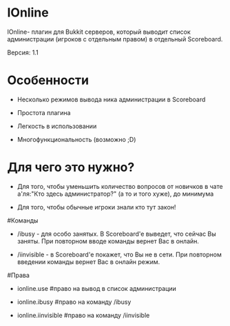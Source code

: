 # IOnline
IOnline- плагин для Bukkit серверов, который выводит список администрации (игроков с отдельным правом) в отдельный Scoreboard.

Версия: 1.1

# Особенности
* Несколько режимов вывода ника администрации в Scoreboard 

* Простота плагина

* Легкость в использовании

* Многофункциональность (возможно ;D)

# Для чего это нужно? 
* Для того, чтобы уменьшить количество вопросов от новичков в чате а'ля:"Кто здесь администратор?" (а то и того хуже), до минимума

* Для того, чтобы обычные игроки знали кто тут закон!

#Команды

* /ibusy - для особо занятых. В Scoreboard'e выведет, что сейчас Вы заняты. При повторном вводе команды вернет Вас в онлайн.

* /iinvisible - в Scoreboard'e покажет, что Вы не в сети. При повторном введении команды вернет Вас в онлайн режим.

#Права

* ionline.use #право на вывод в список администрации

* ionline.ibusy #право на команду /ibusy

* ionline.iinvisible #право на команду /iinvisible
